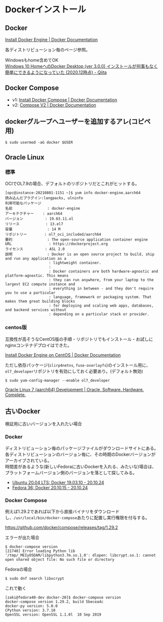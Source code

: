 # Dockerインストール

## Docker

[Install Docker Engine | Docker Documentation](https://docs.docker.com/engine/install/)

各ディストリビューション毎のページ参照。

Windowsもhome含めてOK  
[Windows 10 HomeへのDocker Desktop (ver 3.0.0) インストールが何事もなく簡単にできるようになっていた (2020.12時点) - Qiita](https://qiita.com/zaki-lknr/items/db99909ba1eb27803456)

## Docker Compose

- v1: [Install Docker Compose | Docker Documentation](https://docs.docker.com/compose/install/)
- v2: [Compose V2 | Docker Documentation](https://docs.docker.com/compose/cli-command/)

## dockerグループへユーザーを追加するアレ(コピペ用)

```
$ sudo usermod -aG docker $USER
```

## Oracle Linux

### 標準

OCIでOL7.9の場合、デフォルトのリポジトリだとこれがヒットする。

```
[opc@instance-20210801-1151 ~]$ yum info docker-engine.aarch64
読み込んだプラグイン:langpacks, ulninfo
利用可能なパッケージ
名前                : docker-engine
アーキテクチャー    : aarch64
バージョン          : 19.03.11.ol
リリース            : 13.el7
容量                : 14 M
リポジトリー        : ol7_oci_included/aarch64
要約                : The open-source application container engine
URL                 : https://dockerproject.org
ライセンス          : ASL 2.0
説明                : Docker is an open source project to build, ship and run any application as a
                    : lightweight container.
                    : 
                    : Docker containers are both hardware-agnostic and platform-agnostic. This means
                    : they can run anywhere, from your laptop to the largest EC2 compute instance and
                    : everything in between - and they don't require you to use a particular
                    : language, framework or packaging system. That makes them great building blocks
                    : for deploying and scaling web apps, databases, and backend services without
                    : depending on a particular stack or provider.
```

### centos版

互換性が高そうなCentOS版の手順・リポジトリでもインストール・お試しにnginxコンテナデプロイはできた。

[Install Docker Engine on CentOS | Docker Documentation](https://docs.docker.com/engine/install/centos/)

ただし依存パッケージ(`slirp4netns`, `fuse-overlayfs`)のインストール用に、`ol7_developer`リポジトリを有効にしておく必要あり。(デフォルト無効)

```
$ sudo yum-config-manager --enable ol7_developer
```

[Oracle Linux 7 (aarch64) Development | Oracle, Software. Hardware. Complete.](https://yum.oracle.com/repo/OracleLinux/OL7/developer/aarch64/index.html)

## 古いDocker

検証用に古いバージョンを入れたい場合

### Docker

ディストリビューション毎のパッケージファイルがダウンロードサイトにある。  
各ディストリビューションのバージョン毎に、その時期のDockerバージョンがアーカイブされている。  
時間差があるような(新しいFedoraに古いDockerを入れる、みたいな)場合は、プラットフォームバージョン側のバージョンを落として探してみる。

- [Ubuntu 20.04 LTS: Docker 19.03.10 - 20.10.24](https://download.docker.com/linux/ubuntu/dists/focal/pool/stable/amd64/)
- [Fedora 36: Docker 20.10.15 - 20.10.24](https://download.docker.com/linux/fedora/36/x86_64/stable/Packages/)

### Docker Compose

例えば1.29.2であれば以下から直接バイナリをダウンロードし、`/usr/local/bin/docker-compose`あたりに配置し実行権限を付与する。

<https://github.com/docker/compose/releases/tag/1.29.2>

エラーが出た場合

```console
$ docker-compose version
[21740] Error loading Python lib '/tmp/_MEIy05DAM/libpython3.7m.so.1.0': dlopen: libcrypt.so.1: cannot open shared object file: No such file or directory
```

Fedoraの場合

```console
$ sudo dnf search libxcrypt
```

これで動く

```console
[zaki@fedora40-dev docker-20]$ docker-compose version
docker-compose version 1.29.2, build 5becea4c
docker-py version: 5.0.0
CPython version: 3.7.10
OpenSSL version: OpenSSL 1.1.0l  10 Sep 2019
```
